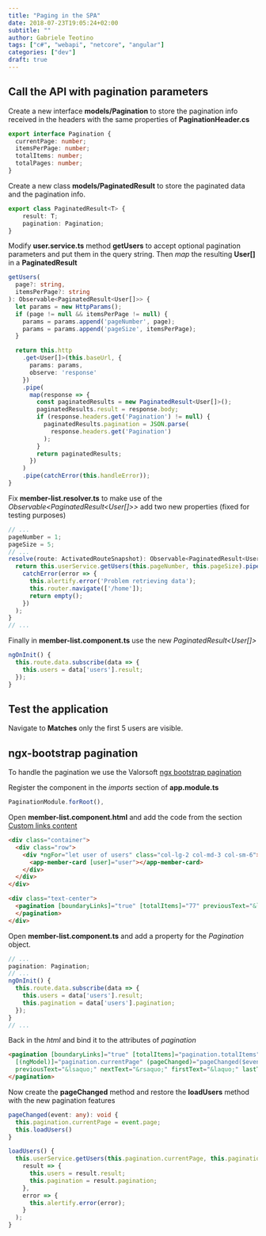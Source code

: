 ```yaml
---
title: "Paging in the SPA"
date: 2018-07-23T19:05:24+02:00
subtitle: ""
author: Gabriele Teotino
tags: ["c#", "webapi", "netcore", "angular"]
categories: ["dev"]
draft: true
---
```


<!--more-->

## Call the API with pagination parameters

Create a new interface **models/Pagination** to store the pagination info received in the headers with the same properties of **PaginationHeader.cs**

```typescript
export interface Pagination {
  currentPage: number;
  itemsPerPage: number;
  totalItems: number;
  totalPages: number;
}
```

Create a new class **models/PaginatedResult** to store the paginated data and the pagination info.

```typescript
export class PaginatedResult<T> {
    result: T;
    pagination: Pagination;
}
```

Modify **user.service.ts** method **getUsers** to accept optional pagination parameters and put them in the query string. Then *map* the resulting **User[]** in a **PaginatedResult**

```typescript
getUsers(
  page?: string,
  itemsPerPage?: string
): Observable<PaginatedResult<User[]>> {
  let params = new HttpParams();
  if (page != null && itemsPerPage != null) {
    params = params.append('pageNumber', page);
    params = params.append('pageSize', itemsPerPage);
  }

  return this.http
    .get<User[]>(this.baseUrl, {
      params: params,
      observe: 'response'
    })
    .pipe(
      map(response => {
        const paginatedResults = new PaginatedResult<User[]>();
        paginatedResults.result = response.body;
        if (response.headers.get('Pagination') != null) {
          paginatedResults.pagination = JSON.parse(
            response.headers.get('Pagination')
          );
        }
        return paginatedResults;
      })
    )
    .pipe(catchError(this.handleError));
}
```

Fix **member-list.resolver.ts** to make use of the *Observable<PaginatedResult<User[]>>* add two new properties (fixed for testing purposes)

```typescript
// ...
pageNumber = 1;
pageSize = 5;
// ...
resolve(route: ActivatedRouteSnapshot): Observable<PaginatedResult<User[]>> {
  return this.userService.getUsers(this.pageNumber, this.pageSize).pipe(
    catchError(error => {
      this.alertify.error('Problem retrieving data');
      this.router.navigate(['/home']);
      return empty();
    })
  );
}
// ...
```

Finally in **member-list.component.ts** use the new *PaginatedResult<User[]>*

```typescript
ngOnInit() {
  this.route.data.subscribe(data => {
    this.users = data['users'].result;
  });
}
```

## Test the application

Navigate to **Matches** only the first 5 users are visible.

## ngx-bootstrap pagination

To handle the pagination we use the Valorsoft [ngx bootstrap pagination](https://valor-software.com/ngx-bootstrap/#/pagination)

Register the component in the *imports* section of **app.module.ts**

```typescript
PaginationModule.forRoot(),
```

Open **member-list.component.html** and add the code from the section [Custom links content](https://valor-software.com/ngx-bootstrap/#/pagination#custom-links-content)

```html
<div class="container">
  <div class="row">
    <div *ngFor="let user of users" class="col-lg-2 col-md-3 col-sm-6">
      <app-member-card [user]="user"></app-member-card>
    </div>
  </div>
</div>

<div class="text-center">
  <pagination [boundaryLinks]="true" [totalItems]="77" previousText="&lsaquo;" nextText="&rsaquo;" firstText="&laquo;" lastText="&raquo;">
  </pagination>
</div>
```

Open **member-list.component.ts** and add a property for the *Pagination* object.

```typescript
// ...
pagination: Pagination;
// ...
ngOnInit() {
  this.route.data.subscribe(data => {
    this.users = data['users'].result;
    this.pagination = data['users'].pagination;
  });
}
// ...
```

Back in the *html* and bind it to the attributes of *pagination*

```html
<pagination [boundaryLinks]="true" [totalItems]="pagination.totalItems" [itemsPerPage]="pagination.itemsPerPage"
  [(ngModel)]="pagination.currentPage" (pageChanged)="pageChanged($event)"
  previousText="&lsaquo;" nextText="&rsaquo;" firstText="&laquo;" lastText="&raquo;">
</pagination>
```

Now create the **pageChanged** method and restore the **loadUsers** method with the new pagination features

```typescript
pageChanged(event: any): void {
  this.pagination.currentPage = event.page;
  this.loadUsers()
}

loadUsers() {
  this.userService.getUsers(this.pagination.currentPage, this.pagination.itemsPerPage).subscribe(
    result => {
      this.users = result.result;
      this.pagination = result.pagination;
    },
    error => {
      this.alertify.error(error);
    }
  );
}
```
